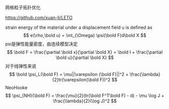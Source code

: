 网格粒子拓扑优化

https://github.com/xuan-li/LETO

strain energy of the material under a displacement field u is defined as
$$
e(\rho,\bold u) = \int_{\Omega} \psi(\bold F)d\bold X
$$
psi是弹性能量密度，由连续模型决定
$$
\bold F = \frac{\partial \bold x}{\partial \bold X} = \bold I + \frac{\partial \bold u}{\partial \bold X}
$$
对于线弹性来说
$$
\bold \psi_L(\bold F) = \mu||\varepsilon (\bold F)||^2 + \frac{\lambda}{2}tr(\varepsilon(\bold F))^2
$$
NeoHooke
$$
\psi_{NH}(\bold F) = \frac{\mu}{2}(tr(\bold F^T\bold F) - d) - \mu \log J + \frac{\lambda}{2}(\log J)^2
$$
